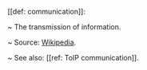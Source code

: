 [[def: communication]]:

~ The transmission of information.

~ Source: [Wikipedia](https://en.wikipedia.org/wiki/Communication).

~ See also: [[ref: ToIP communication]].

